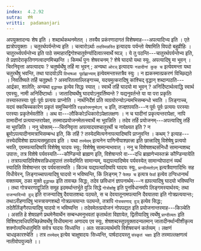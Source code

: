 ```yaml
---
index:  4.2.92
sutra:  शेषे
vritti:  padamanjari
---
```


अपयुक्तादन्यः शेष इति । शब्दार्थकथनमेतत् । तस्यैव प्रकंरणादागतं विशेषमाह---अपत्यादिभ्य इति । एते ह्यत्रोपयुक्ताः । चतुरर्थपर्यन्तेभ्य इति । चत्वारोऽर्थाः `तदस्मिन्नस्ति` इत्यादयः पर्यन्तो येषामिति विपदो बहुव्रीहिः । चातुरर्थ्यपर्यन्तेभ्य इति पाठे समाहारद्विगोश्चातुर्वर्ण्यादित्वात्स्वार्थे ष्यञ् । ये तु पठन्ति---चातुरर्थपर्यन्तेभ्य इति, ते प्रज्ञादेराकृतिगणत्वादणमिच्छन्ति । किमर्थं पुनः शेषवचनम् ? शेषे घादयो यथा स्युः, अपत्यादिषु मा भूवन् । चिरनिवृत्ता अपत्यादयः ? चतुर्ष्वर्थेषु तर्हि मा भूवन् ; अन्यथा `ओरञ्` इत्यादयः `नडादीनां कुक् च` इत्येवमन्ता यथा चतुरर्थेषु भवन्ति, तथा घादयोऽपि `विभाषआ पूर्वाह्णाभ्याम्` इत्येवमन्तास्तत्रैव स्युः । न ह्यकस्मात्प्रकरणं विच्छिद्यते । निवर्तिष्यते तर्हि चतुर्ज्ञ्थाः ? अस्वरितत्वाल्लिङ्गाच्च, यदयमुत्करादिषु कांश्चिद् वृद्धान् शब्दान्पठति---आर्द्रका, शालेति; अन्यथा `वृद्धाच्छः` इत्येव सिद्धः स्यात् । स्वार्थे तर्हि घादयो मा भूवन् ? अनिर्दिष्टार्थत्वाद्धि स्वार्थ एवस्युः, नामी अनिर्दिष्टार्थाः । जातादिष्वर्थेषु घादयोऽनुवर्तिष्यन्ते ? यद्यनुवर्तन्ते या या परा प्रकृतिः तस्यास्तस्याः पूर्वः पूर्वः प्रत्ययः प्राप्नोति । नार्थनिर्देशं प्रति व्यग्रयोरन्योऽन्यमभिसम्बन्धो भवति । लिङ्गाच्च, यदयं क्कचिच्चकारेण प्रकृतं समुच्चिनोति `रङ्कोरमनुष्येऽण् च` इति, तज्ज्ञापयति---न पूर्वः पूर्वः प्रत्ययः परस्याः परस्याः प्रकृतेर्भवतीति । अथ वा---लौकिकोऽधिकारोऽपेक्षालक्षणः । न च घादीनां प्रकृत्यन्तरापेक्षा, नापि ग्रामादीनां प्रत्ययान्तरापेक्षा, तस्मादप्रयोजनमेतत्स्वार्थे मा भूवन्निति । तदेव तर्हि प्रयोजनम्---अपत्यादिषु तर्हि मा भूवन्निति । ननु चोक्तम्---चिरनिवृत्ता अपत्यादयश्चातुरर्थी च नापेक्ष्यत इति ? न ब्रूमोऽपत्यादीनामत्राभिसम्बन्ध इति, किं तर्हि ? तस्येदमित्यनेनापत्यादिष्वपि प्राप्नुवन्ति । कथम् ? इत्याह---तस्येदंविशेषा ह्यपत्यसमूहादय इति । यथा `तस्येदम्` इत्यनेन पाणिनीयाश्छात्त्रा इति छात्त्रादिषु विशेषेषु प्रत्ययो भवति, एवमपत्यादिष्वपि विशेषेषु घादयः स्युः; विशेषेषु सामान्यभावात् ।
ननु च विशेषशब्दसंनिधौ सामान्यशब्द उपात्तः, तत्र विशेषे पर्यवस्यति---कौण्डिन्यो ब्राह्मण इति, विशेषान्तरे वा---दधि ब्राह्मणेभ्यस्तक्रं कौण्डिन्यायेति । तत्रापत्यादिविशेषसन्निधावुपात्तं तस्येदमिति सामान्यम्, यद्यपत्यादिष्वेव पर्यवस्येत् सामान्योपादानं व्यर्थं स्यादिति विशेषान्तर एव पर्यवसास्यति ।
किञ्च यद्यपत्यादिष्वपि घादयः स्युः, `प्राग्दीव्यतोऽण्` इत्यत्रैवाणादिभिः सह विधीयेरन्, लिङ्गाच्चापत्यादिषु घादयो न भविष्यन्ति, किं लिङ्गम् ? `फेश्छ च` इत्यत्र `फेर्वा` इत्येव ठग्विधानार्थं वक्तव्यम्, ठका मुक्ते `वृद्धाच्छः` इति तावच्छः सिद्धः, तदेव छविधानं ज्ञापनार्थम्---न ह्यपत्यादिषु घादयो भविष्यन्ति । तथा गोत्रचरणाद्वुञिति समूह इदमर्थान्तर्भूते वुञि सिद्धे `गोत्रोक्षोष्ट्र` इति पुनर्विधानमपि लिङ्गमस्यार्थस्य; तथा `राजन्यादिभ्यो वुञ्` इति राजन्यादिषु दैवयातशब्दः पठ्यते, स च देवयातूनामपत्यानि दैवयातवा इति गोत्रप्रत्ययान्तः; तथाऽरीहणादिषु भास्त्रायणशब्दो गोत्रप्रत्ययान्तः पठ्यन्ते, तत्रापि `गोत्रचरणाद् वुञ्` इत्येव सिद्धः; तदेतैर्लिङ्गैरपत्यादिषु घादयो न भविष्यन्ति । तदेवमेतत्प्रयोजनं नोपपद्यत इति प्रयोजनान्तरमाह---किञ्चेति । असति हे शेषग्रहणे प्रथमेनैवार्थेन सम्बन्धमनुभवतां कृतार्थता विज्ञायेत, द्वितीयादिषु त्वर्थेषु `प्राग्दीव्यतः` इति विशिष्टावधिपरिच्छिन्नेष्वर्थेषु विधीयमाना अणादय एव स्युः, शेषशब्दस्तूपयुक्तादन्यतमान् जातादीनर्थान्वीशीकृत्य शक्नोत्यभिधातुमिति सर्वत्र घादयः सिध्यन्ति । अतः साकल्यार्थमपि विशेषवचनं कर्तव्यम् । लक्षणं चाधइकारश्चेति । तत्र `तस्येदम्` इत्येव चाक्षुषादयः सिध्यन्ति, पार्षदादयस्तु `संस्कृतं भक्षाः` इति तस्माल्लक्षणत्वं नातीवोपयुज्यते ।।
